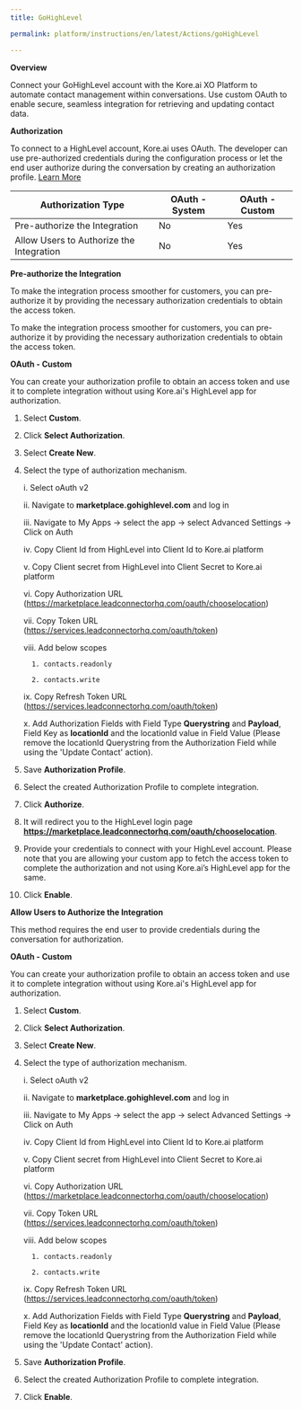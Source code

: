 ```yaml
---
title: GoHighLevel

permalink: platform/instructions/en/latest/Actions/goHighLevel

---
```


<base target="_blank">
<container>

**Overview**

Connect your GoHighLevel account with the Kore.ai XO Platform to automate contact management within conversations. Use custom OAuth to enable secure, seamless integration for retrieving and updating contact data.

</container>

<container>

**Authorization**
 
To connect to a HighLevel account, Kore.ai uses OAuth. The developer can use pre-authorized credentials during the configuration process or let the end user authorize during the conversation by creating an authorization profile. [Learn More](https://highlevel.stoplight.io/docs/integrations/0443d7d1a4bd0-overview)
 
 |Authorization Type                      | OAuth - System | OAuth - Custom |
 |----------------------------------------|----------------|----------------|
 |Pre-authorize the Integration           |       No      |       Yes      |
 |Allow Users to Authorize the Integration|       No      |       Yes      |


**Pre-authorize the Integration**
 
 To make the integration process smoother for customers, you can pre-authorize it by providing the necessary authorization credentials to obtain the access token.

 To make the integration process smoother for customers, you can pre-authorize it by providing the necessary authorization credentials to obtain the access token.

**OAuth - Custom**
 
 You can create your authorization profile to obtain an access token and use it to complete integration without using Kore.ai's HighLevel app for authorization.
 
1. Select **Custom**.
 
2. Click **Select Authorization**.
 
3. Select **Create New**.
 
4. Select the type of authorization mechanism. 
 
    i.  Select oAuth v2
 
   ii.  Navigate to **marketplace.gohighlevel.com** and log in
 
   iii.  Navigate to My Apps → select the app → select Advanced Settings → Click on Auth
 
   iv.  Copy Client Id from HighLevel into Client Id to Kore.ai platform
 
    v.  Copy Client secret from HighLevel into Client Secret to Kore.ai platform
 
   vi.  Copy Authorization URL (https://marketplace.leadconnectorhq.com/oauth/chooselocation)
 
   vii. Copy Token URL (https://services.leadconnectorhq.com/oauth/token)
 
   viii.  Add below scopes 
 
         1. contacts.readonly
 
         2. contacts.write
 
    ix. Copy Refresh Token URL (https://services.leadconnectorhq.com/oauth/token)
   
     x. Add Authorization Fields with Field Type **Querystring** and **Payload**, Field Key as **locationId** and the locationId value in Field Value (Please remove the locationId Querystring from the Authorization Field while using the 'Update Contact' action).
 
6. Save **Authorization Profile**.
 
7. Select the created Authorization Profile to complete integration.
 
8. Click **Authorize**.
 
9. It will redirect you to the HighLevel login page **https://marketplace.leadconnectorhq.com/oauth/chooselocation**. 
 
10. Provide your credentials to connect with your HighLevel account. 
   Please note that you are allowing your custom app to fetch the access token to complete the authorization and not using Kore.ai’s HighLevel app for the same.
 
11. Click **Enable**.
 
 
**Allow Users to Authorize the Integration**
 
This method requires the end user to provide credentials during the conversation for authorization.
 
 **OAuth - Custom**
 
 You can create your authorization profile to obtain an access token and use it to complete integration without using Kore.ai's HighLevel app for authorization.
 
1. Select **Custom**.
 
2. Click **Select Authorization**.
 
3. Select **Create New**.
 
4. Select the type of authorization mechanism. 
 
    i.  Select oAuth v2
 
   ii.  Navigate to **marketplace.gohighlevel.com** and log in
 
   iii.  Navigate to My Apps → select the app → select Advanced Settings → Click on Auth
 
   iv.  Copy Client Id from HighLevel into Client Id to Kore.ai platform
 
    v.  Copy Client secret from HighLevel into Client Secret to Kore.ai platform
 
   vi.  Copy Authorization URL (https://marketplace.leadconnectorhq.com/oauth/chooselocation)
 
   vii. Copy Token URL (https://services.leadconnectorhq.com/oauth/token)
 
   viii.  Add below scopes 
 
         1. contacts.readonly
 
         2. contacts.write
 
    ix. Copy Refresh Token URL (https://services.leadconnectorhq.com/oauth/token)
   
     x. Add Authorization Fields with Field Type **Querystring** and **Payload**, Field Key as **locationId** and the locationId value in Field Value (Please remove the locationId Querystring from the Authorization Field while using the 'Update Contact' action).
 
6. Save **Authorization Profile**.
 
7. Select the created Authorization Profile to complete integration.
 
8. Click **Enable**.
 
</container>
